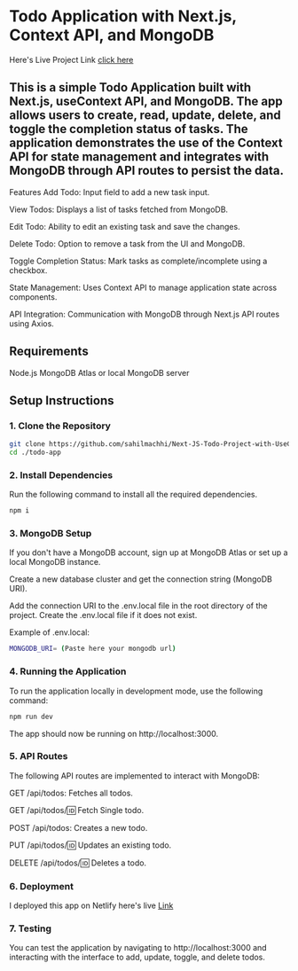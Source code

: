 # Todo Application with Next.js, Context API, and MongoDB
Here's Live Project Link [click here](https://todo-app-using-usecontext-api.netlify.app/)
## This is a simple Todo Application built with Next.js, useContext API, and MongoDB. The app allows users to create, read, update, delete, and toggle the completion status of tasks. The application demonstrates the use of the Context API for state management and integrates with MongoDB through API routes to persist the data.

Features
Add Todo: Input field to add a new task input.

View Todos: Displays a list of tasks fetched from MongoDB.

Edit Todo: Ability to edit an existing task and save the changes.

Delete Todo: Option to remove a task from the UI and MongoDB.

Toggle Completion Status: Mark tasks as complete/incomplete using a checkbox.

State Management: Uses Context API to manage application state across components.

API Integration: Communication with MongoDB through Next.js API routes using Axios.

## Requirements
Node.js
MongoDB Atlas or local MongoDB server

## Setup Instructions
### 1. Clone the Repository
```bash
git clone https://github.com/sahilmachhi/Next-JS-Todo-Project-with-UseContext-API-and-API-Routes.git
cd ./todo-app
```
### 2. Install Dependencies
Run the following command to install all the required dependencies.

```bash
npm i
```
### 3. MongoDB Setup
If you don't have a MongoDB account, sign up at MongoDB Atlas or set up a local MongoDB instance.

Create a new database cluster and get the connection string (MongoDB URI).

Add the connection URI to the .env.local file in the root directory of the project. Create the .env.local file if it does not exist.

Example of .env.local:

```bash
MONGODB_URI= (Paste here your mongodb url)
```

### 4. Running the Application
To run the application locally in development mode, use the following command:

```bash
npm run dev
```
The app should now be running on http://localhost:3000.

### 5. API Routes
The following API routes are implemented to interact with MongoDB:

GET /api/todos: Fetches all todos.

GET /api/todos/:id: Fetch Single todo.

POST /api/todos: Creates a new todo.

PUT /api/todos/:id: Updates an existing todo.

DELETE /api/todos/:id: Deletes a todo.



### 6. Deployment
I deployed this app on Netlify here's live [Link](https://todo-app-using-usecontext-api.netlify.app/)

### 7. Testing
You can test the application by navigating to http://localhost:3000 and interacting with the interface to add, update, toggle, and delete todos.

